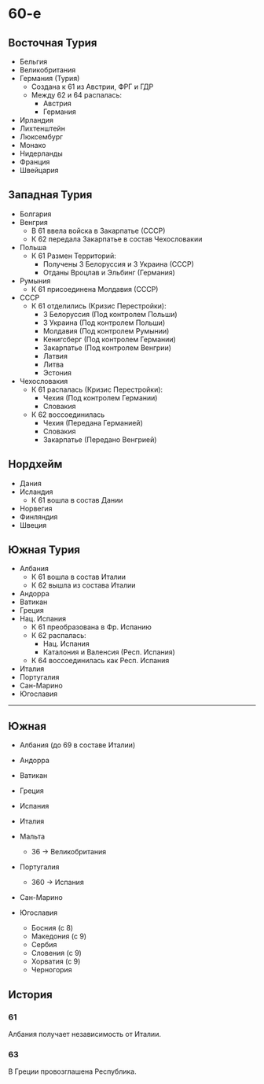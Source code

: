 # 60-е

## Восточная Турия

*   Бельгия
*   Великобритания
*   Германия (Турия)
    *   Создана к 61 из Австрии, ФРГ и ГДР
    *   Между 62 и 64 распалась:
        *   Австрия
        *   Германия
*   Ирландия
*   Лихтенштейн
*   Люксембург
*   Монако
*   Нидерланды
*   Франция
*   Швейцария

## Западная Турия

*   Болгария
*   Венгрия
    *   В 61 ввела войска в Закарпатье (СССР)
    *   К 62 передала Закарпатье в состав Чехословакии
*   Польша
    *   К 61 Размен Территорий:
        *   Получены З Белоруссия и З Украина (СССР)
        *   Отданы Вроцлав и Эльбинг (Германия)
*   Румыния
    *   К 61 присоединена Молдавия (СССР)
*   СССР
    *   К 61 отделились (Кризис Перестройки):
        *   З Белоруссия (Под контролем Польши)
        *   З Украина (Под контролем Польши)
        *   Молдавия (Под контролем Румынии)
        *   Кенигсберг (Под контролем Германии)
        *   Закарпатье (Под контролем Венгрии)
        *   Латвия
        *   Литва
        *   Эстония
*   Чехословакия
    *   К 61 распалась (Кризис Перестройки):
        *   Чехия (Под контролем Германии)
        *   Словакия
    *   К 62 воссоединилась
        *   Чехия (Передана Германией)
        *   Словакия
        *   Закарпатье (Передано Венгрией)

## Нордхейм

*   Дания
*   Исландия
    *   К 61 вошла в состав Дании
*   Норвегия
*   Финляндия
*   Швеция

## Южная Турия

*   Албания
    *   К 61 вошла в состав Италии
    *   К 62 вышла из состава Италии
*   Андорра
*   Ватикан
*   Греция
*   Нац. Испания
    *   К 61 преобразована в Фр. Испанию
    *   К 62 распалась:
        *   Нац. Испания
        *   Каталония и Валенсия (Респ. Испания)
    *   К 64 воссоединилась как Респ. Испания
*   Италия
*   Португалия
*   Сан-Марино
*   Югославия

----

## Южная

*   Албания (до 69 в составе Италии)
*   Андорра
*   Ватикан
*   Греция

*   Испания
*   Италия
*   Мальта
    *   36 -> Великобритания
*   Португалия
    *   360 -> Испания
*   Сан-Марино
*   Югославия
    *   Босния (с 8)
    *   Македония (с 9)
    *   Сербия
    *   Словения (с 9)
    *   Хорватия (с 9)
    *   Черногория

## История

### 61

Албания получает независимость от Италии.

### 63

В Греции провозглашена Республика.
